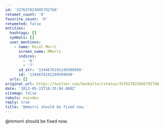 ```yaml
---
id: '337637823605792768'
retweet_count: '0'
favorite_count: '0'
retweeted: false
entities:
  hashtags: []
  symbols: []
  user_mentions:
    - name: Micol Morri
      screen_name: MMorri
      indices:
        - '0'
        - '7'
      id_str: '1344676191249309699'
      id: '1344676191249309699'
  urls: []
original_url: https://twitter.com/benbalter/status/337637823605792768
date: '2013-05-23T18:35:04.000Z'
sitemap: false
robots: noindex
reply: true
title: '@mmorri should be fixed now.'
---
```


@mmorri should be fixed now.